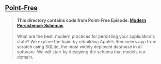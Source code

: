 ## [Point-Free](https://www.pointfree.co)

> #### This directory contains code from Point-Free Episode: [Modern Persistence: Schemas](https://www.pointfree.co/episodes/ep323-modern-persistence-schemas)
>
> What are the best, modern practices for persisting your application's state? We explore the topic by rebuilding Apple’s Reminders app from scratch using SQLite, the most widely deployed database in all software. We will start by designing the schema that models our domain.
